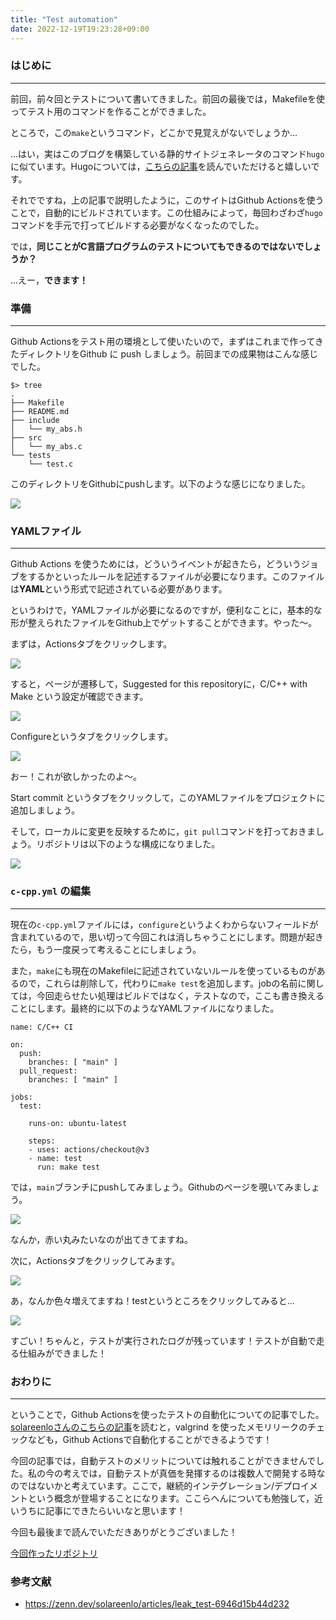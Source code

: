 ```yaml
---
title: "Test automation"
date: 2022-12-19T19:23:28+09:00
---
```


### **はじめに**
---
前回，前々回とテストについて書いてきました。前回の最後では，Makefileを使ってテスト用のコマンドを作ることができました。

ところで，この`make`というコマンド，どこかで見覚えがないでしょうか...

...はい，実はこのブログを構築している静的サイトジェネレータのコマンド`hugo`に似ています。Hugoについては，[こちらの記事](https://ntk221.github.io/posts/how_to_build_blog/)を読んでいただけると嬉しいです。

それでですね，上の記事で説明したように，このサイトはGithub Actionsを使うことで，自動的にビルドされています。この仕組みによって，毎回わざわざ`hugo`コマンドを手元で打ってビルドする必要がなくなったのでした。

では，**同じことがC言語プログラムのテストについてもできるのではないでしょうか？**

...えー，**できます！**

### **準備**
---
Github Actionsをテスト用の環境として使いたいので，まずはこれまで作ってきたディレクトリをGithub に push しましょう。前回までの成果物はこんな感じでした。

```
$> tree
.
├── Makefile
├── README.md
├── include
│   └── my_abs.h
├── src
│   └── my_abs.c
└── tests
    └── test.c
```

このディレクトリをGithubにpushします。以下のような感じになりました。

![](/images/%E3%82%B9%E3%82%AF%E3%83%AA%E3%83%BC%E3%83%B3%E3%82%B7%E3%83%A7%E3%83%83%E3%83%88%202022-12-19%2019.55.41.png)

### **YAMLファイル**
---
Github Actions を使うためには，どういうイベントが起きたら，どういうジョブをするかといったルールを記述するファイルが必要になります。このファイルは**YAML**という形式で記述されている必要があります。

というわけで，YAMLファイルが必要になるのですが，便利なことに，基本的な形が整えられたファイルをGithub上でゲットすることができます。やった〜。

まずは，Actionsタブをクリックします。

![](/images/%E3%82%B9%E3%82%AF%E3%83%AA%E3%83%BC%E3%83%B3%E3%82%B7%E3%83%A7%E3%83%83%E3%83%88%202022-12-19%2020.03.23.png)


すると，ページが遷移して，Suggested for this repositoryに，C/C++ with Make という設定が確認できます。

![](/images/%E3%82%B9%E3%82%AF%E3%83%AA%E3%83%BC%E3%83%B3%E3%82%B7%E3%83%A7%E3%83%83%E3%83%88%202022-12-19%2020.05.06.png)

Configureというタブをクリックします。

![](/images/%E3%82%B9%E3%82%AF%E3%83%AA%E3%83%BC%E3%83%B3%E3%82%B7%E3%83%A7%E3%83%83%E3%83%88%202022-12-19%2020.06.59.png)

おー！これが欲しかったのよ〜。

Start commit というタブをクリックして，このYAMLファイルをプロジェクトに追加しましょう。

そして，ローカルに変更を反映するために，`git pull`コマンドを打っておきましょう。リポジトリは以下のような構成になりました。

![](/images/%E3%82%B9%E3%82%AF%E3%83%AA%E3%83%BC%E3%83%B3%E3%82%B7%E3%83%A7%E3%83%83%E3%83%88%202022-12-19%2020.17.20.png)

### **`c-cpp.yml` の編集**
---
現在の`c-cpp.yml`ファイルには，`configure`というよくわからないフィールドが含まれているので，思い切って今回これは消しちゃうことにします。問題が起きたら，もう一度戻って考えることにしましょう。

また，`make`にも現在のMakefileに記述されていないルールを使っているものがあるので，これらは削除して，代わりに`make test`を追加します。jobの名前に関しては，今回走らせたい処理はビルドではなく，テストなので，ここも書き換えることにします。最終的に以下のようなYAMLファイルになりました。

```
name: C/C++ CI

on:
  push:
    branches: [ "main" ]
  pull_request:
    branches: [ "main" ]

jobs:
  test:

    runs-on: ubuntu-latest

    steps:
    - uses: actions/checkout@v3
    - name: test
      run: make test
```

では，`main`ブランチにpushしてみましょう。Githubのページを覗いてみましょう。

![](/images/%E3%82%B9%E3%82%AF%E3%83%AA%E3%83%BC%E3%83%B3%E3%82%B7%E3%83%A7%E3%83%83%E3%83%88%202022-12-19%2020.32.53.png)

なんか，赤い丸みたいなのが出てきてますね。

次に，Actionsタブをクリックしてみます。

![](/images/%E3%82%B9%E3%82%AF%E3%83%AA%E3%83%BC%E3%83%B3%E3%82%B7%E3%83%A7%E3%83%83%E3%83%88%202022-12-19%2020.34.44.png)

あ，なんか色々増えてますね！testというところをクリックしてみると...

![](/images/%E3%82%B9%E3%82%AF%E3%83%AA%E3%83%BC%E3%83%B3%E3%82%B7%E3%83%A7%E3%83%83%E3%83%88%202022-12-19%2020.36.35.png)

すごい！ちゃんと，テストが実行されたログが残っています！テストが自動で走る仕組みができました！

### **おわりに**
---
ということで，Github Actionsを使ったテストの自動化についての記事でした。[solareenloさんのこちらの記事](https://zenn.dev/solareenlo/articles/leak_test-6946d15b44d232)を読むと，valgrind を使ったメモリリークのチェックなども，Github Actionsで自動化することができるようです！

今回の記事では，自動テストのメリットについては触れることができませんでした。私の今の考えでは，自動テストが真価を発揮するのは複数人で開発する時なのではないかと考えています。ここで，継続的インテグレーション/デプロイメントという概念が登場することになります。ここらへんについても勉強して，近いうちに記事にできたらいいなと思います！

今回も最後まで読んでいただきありがとうございました！

[今回作ったリポジトリ](https://github.com/ntk221/test_automation)

### **参考文献**

- https://zenn.dev/solareenlo/articles/leak_test-6946d15b44d232